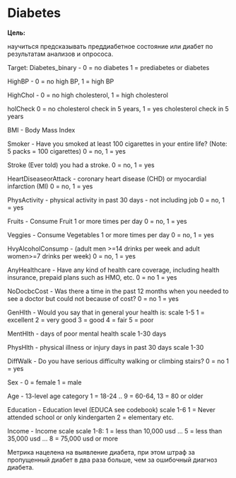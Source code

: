 # Diabetes

__Цель:__

научиться предсказывать преддиабетное состояние или диабет по результатам анализов и опрососа.

Target: Diabetes_binary - 0 = no diabetes 1 = prediabetes or diabetes

HighBP - 0 = no high BP, 1 = high BP

HighChol - 0 = no high cholesterol, 1 = high cholesterol

holCheck 0 = no cholesterol check in 5 years, 1 = yes cholesterol check in 5 years

BMI - Body Mass Index

Smoker - Have you smoked at least 100 cigarettes in your entire life? (Note: 5 packs = 100 cigarettes) 0 = no, 1 = yes

Stroke (Ever told) you had a stroke. 0 = no, 1 = yes

HeartDiseaseorAttack - coronary heart disease (CHD) or myocardial infarction (MI) 0 = no, 1 = yes

PhysActivity - physical activity in past 30 days - not including job 0 = no, 1 = yes

Fruits - Consume Fruit 1 or more times per day 0 = no, 1 = yes

Veggies - Consume Vegetables 1 or more times per day 0 = no, 1 = yes

HvyAlcoholConsump - (adult men >=14 drinks per week and adult women>=7 drinks per week) 0 = no, 1 = yes

AnyHealthcare - Have any kind of health care coverage, including health insurance, prepaid plans such as HMO, etc. 0 = no 1 = yes

NoDocbcCost - Was there a time in the past 12 months when you needed to see a doctor but could not because of cost? 0 = no 1 = yes

GenHlth - Would you say that in general your health is: scale 1-5 1 = excellent 2 = very good 3 = good 4 = fair 5 = poor

MentHlth - days of poor mental health scale 1-30 days

PhysHlth - physical illness or injury days in past 30 days scale 1-30

DiffWalk - Do you have serious difficulty walking or climbing stairs? 0 = no 1 = yes

Sex - 0 = female 1 = male

Age - 13-level age category 1 = 18-24 .. 9 = 60-64, 13 = 80 or older

Education - Education level (EDUCA see codebook) scale 1-6 1 = Never attended school or only kindergarten 2 = elementary etc.

Income - Income scale scale 1-8: 1 = less than 10,000 usd ... 5 = less than 35,000 usd ... 8 = 75,000 usd or more

Метрика нацелена на выявление диабета, при этом штраф за пропущенный диабет в два раза больше, чем за ошибочный диагноз диабета.


